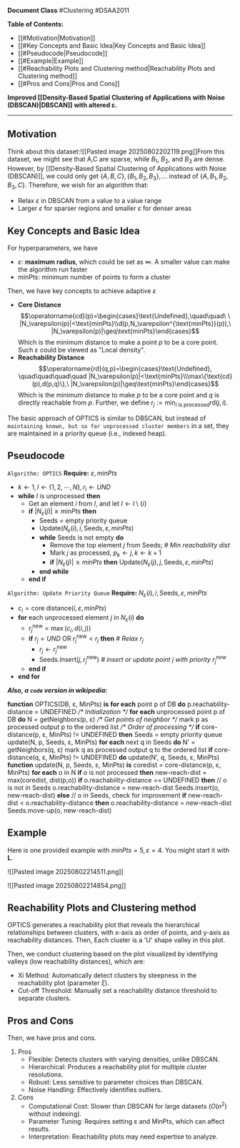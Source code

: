 
**Document Class** #Clustering  #DSAA2011 

**Table of Contents:**
- [[#Motivation|Motivation]]
- [[#Key Concepts and Basic Idea|Key Concepts and Basic Idea]]
- [[#Pseudocode|Pseudocode]]
- [[#Example|Example]]
- [[#Reachability Plots and Clustering method|Reachability Plots and Clustering method]]
- [[#Pros and Cons|Pros and Cons]]

**Improved [[Density-Based Spatial Clustering of Applications with Noise (DBSCAN)|DBSCAN]] with altered ε.**

---
## Motivation

Think about this dataset:![[Pasted image 20250802202119.png]]From this dataset, we might see that A,C are sparse, while $B_1$, $B_2$, and $B_3$ are dense. However, by [[Density-Based Spatial Clustering of Applications with Noise (DBSCAN)]], we could only get $\{A,B,C\},\{B_1,B_2,B_3\},...$ instead of $\{A,B_1,B_2,B_3,C\}$. Therefore, we wish for an algorithm that:
- Relax $\varepsilon$ in DBSCAN from a value to a value range
- Larger $\varepsilon$ for sparser regions and smaller $\varepsilon$ for denser areas

## Key Concepts and Basic Idea

For hyperparameters, we have
- $\varepsilon$: **maximum radius**, which could be set as $\infty$. A smaller value can make the algorithm run faster
- $\text{minPts}$: minimum number of points to form a cluster

Then, we have key concepts to achieve adaptive $\varepsilon$
- **Core Distance**$$\operatorname{cd}(p)=\begin{cases}\text{Undefined},\quad\quad\ \ |N_\varepsilon(p)|<\text{minPts}\\d(p,N_\varepsilon^{\text{minPts}}(p)),\ |N_\varepsilon(p)|\geq\text{minPts}\end{cases}$$Which is the minimum distance to make a point $p$ to be a core point. Such $\varepsilon$ could be viewed as "Local density".
- **Reachability Distance**$$\operatorname{rd}(q,p)=\begin{cases}\text{Undefined}, \quad\quad\quad\quad |N_\varepsilon(p)|<\text{minPts}\\\max\{\text{cd}(p),d(p,q)\},\ |N_\varepsilon(p)|\geq\text{minPts}\end{cases}$$Which is the minimum distance to make $p$ to be a core point and $q$ is directly reachable from $p$. Further, we define $r_j:=\min_{i\text{ is processed}}\text{rd}(j,i)$.

The basic approach of OPTICS is similar to DBSCAN, but instead of `maintaining known, but so far unprocessed cluster members` in a set, they are maintained in a priority queue (i.e., indexed heap).

## Pseudocode

`Algorithm: OPTICS`
**Require:** $\varepsilon, minPts$
- $k\gets1, I\gets\{1,2,\cdots,N\}, r_i\gets UND$
- **while** $I$ is unprocessed **then**
	- Get an element $i$ from $I$, and let $I\gets I\setminus\{i\}$
	- **if** $|N_\varepsilon(j)|\geq minPts$ **then**
		- Seeds $=$ empty priority queue
		- $\text{Update}\left(N_\varepsilon(i), i, \text{Seeds}, \varepsilon, minPts\right)$
		- **while** Seeds is not empty **do**
			- Remove the top element $j$ from Seeds; *# Min reachability dist*
			- Mark $j$ as processed, $p_k\gets j, k\gets k+1$
			- **if** $|N_\varepsilon(j)|\geq minPts$ **then** $\text{Update}(N_\varepsilon(j),j,\text{Seeds},\varepsilon, minPts)$
		- **end while**
	- **end if**

`Algorithm: Update Priority Queue`
**Require:** $N_\varepsilon(i),i,\text{Seeds},\varepsilon, minPts$
- $c_i=\text{core distance}(i,\varepsilon,minPts)$
- **for** each unprocessed element $j$ in $N_\varepsilon(i)$ **do**
	- $r_j^\text{new}=\max(c_i,d(i,j))$
	- **if** $r_j=UND\ \text{OR}\ r_j^\text{new}<r_j$ **then** *# Relax $r_j$*
		- $r_j\gets r_j^\text{new}$
		- Seeds.Insert$(j,r_j^\text{new})$ *# insert or update point j with priority $r_j^\text{new}$*
	- **end if**
- **end for**

***Also, a `code` version in wikipedia:***

**function** OPTICS(DB, ε, MinPts) **is**
    **for each** point p of DB **do**
        p.reachability-distance = UNDEFINED                   _/* Initialization */_
    **for each** unprocessed point p of DB **do**
        N = getNeighbors(p, ε)                                  _/* Get points of neighbor */_
        mark p as processed
        output p to the ordered list                               _/* Order of processing */_
        **if** core-distance(p, ε, MinPts) != UNDEFINED **then**
            Seeds = empty priority queue
            update(N, p, Seeds, ε, MinPts)
            **for each** next q in Seeds **do**
                N' = getNeighbors(q, ε)
                mark q as processed
                output q to the ordered list
                **if** core-distance(q, ε, MinPts) != UNDEFINED **do**
                    update(N', q, Seeds, ε, MinPts)
**function** update(N, p, Seeds, ε, MinPts) **is**
    coredist = core-distance(p, ε, MinPts)
    **for each** o in N
        **if** o is not processed **then**
            new-reach-dist = max(coredist, dist(p,o))
            **if** o.reachability-distance == UNDEFINED **then** // o is not in Seeds
                o.reachability-distance = new-reach-dist
                Seeds.insert(o, new-reach-dist)
            **else**               // o in Seeds, check for improvement
                **if** new-reach-dist < o.reachability-distance **then**
                    o.reachability-distance = new-reach-dist
                    Seeds.move-up(o, new-reach-dist)


## Example

Here is one provided example with $minPts=5,\varepsilon=4$. You might start it with **L**.

![[Pasted image 20250802214511.png]]



![[Pasted image 20250802214854.png]]

## Reachability Plots and Clustering method

OPTICS generates a reachability plot that reveals the hierarchical relationships between clusters, with x-axis as order of points, and y-axis as reachability distances. Then, Each cluster is a 'U' shape valley in this plot.

Then, we conduct clustering based on the plot visualized by identifying valleys (low reachability distances), which are:
- Xi Method: Automatically detect clusters by steepness in the reachability plot (parameter $\xi$).
- Cut-off Threshold: Manually set a reachability distance threshold to separate clusters.

## Pros and Cons

Then, we have pros and cons.
1. Pros
	- Flexible: Detects clusters with varying densities, unlike DBSCAN.
	- Hierarchical: Produces a reachability plot for multiple cluster resolutions.
	- Robust: Less sensitive to parameter choices than DBSCAN.
	- Noise Handling: Effectively identifies outliers.
2. Cons
	- Computational Cost: Slower than DBSCAN for large datasets $(O(n^{2})$ without indexing).
	- Parameter Tuning: Requires setting ε and MinPts, which can affect results.
	- Interpretation: Reachability plots may need expertise to analyze.